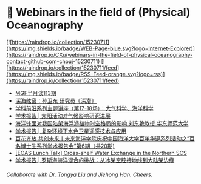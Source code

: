 # 🌊 Webinars in the field of (Physical) Oceanography

[![https://raindrop.io/collection/15230711](https://img.shields.io/badge/WEB-Page-blue.svg?logo=Internet-Explorer)](https://raindrop.io/CXu/webinars-in-the-field-of-physical-oceanography-contact-github-com-chouj-15230711) [![https://raindrop.io/collection/15230711/feed](https://img.shields.io/badge/RSS-Feed-orange.svg?logo=rss)](https://raindrop.io/collection/15230711/feed)

<!-- BLOG-POST-LIST:START -->
- [MGF半月谈113期](https://mp.weixin.qq.com/s/7H3w1lP-RAqMJlM0b71zKQ)
- [深海舷窗：孙卫东 研究员《深潜》](https://mp.weixin.qq.com/s/yhvXXgBRmVIZ4AdD11AQWw)
- [学科前沿系列主题讲座（第17-18场）：大气科学、海洋科学](https://mp.weixin.qq.com/s/bBkcvS-0FdhUfLthBF34og)
- [学术报告 | 太阳活动对气候影响研究进展](https://mp.weixin.qq.com/s/QrjBDTm-bYp0JzJVKb4yXA)
- [海洋锋面对我国陆架海浮游植物时空格局的影响 刘东艳教授 华东师范大学](https://mp.weixin.qq.com/s/w5ziXnlqOgQMqgjG5LTv6Q)
- [学术报告 | 复杂环境下水色卫星遥感技术与应用](https://mp.weixin.qq.com/s/j3oYSSnSF4ovhiMIcc3P_w)
- [百花齐放 共创未来丨未来海洋学院庆祝中国海洋大学百年华诞系列活动之“百名博士生系列学术报告会”第6期（共20期&rpar;](https://mp.weixin.qq.com/s/zu53OaxgMLWHYE69-ndWMQ)
- [[EOAS Lunch Talk] Cross-shelf Water Exchange in the Northern SCS](https://mp.weixin.qq.com/s/VERoHMadfX3G9pCNzP2E8A)
- [学术报告 | 罗斯海海洋混合的挑战：从冰架空腔接地线到大陆架边缘](https://mp.weixin.qq.com/s/0AtQUnD_RbhInFq6WQJT0w)
<!-- BLOG-POST-LIST:END -->

###### Collaborate with [Dr. Tongya Liu](https://liutongya.github.io/) and Jiehong Han. Cheers.
